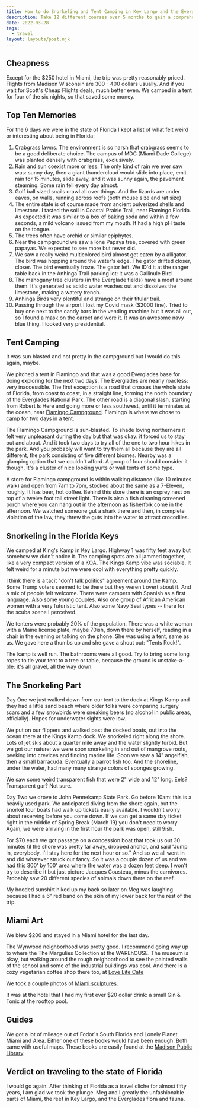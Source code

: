 ```yaml
---
title: How to do Snorkeling and Tent Camping in Key Largo and the Everglades 
description: Take 12 different courses over 5 months to gain a comprehensive understanding of Drupal
date: 2022-03-28
tags:
  - travel
layout: layouts/post.njk
---
```


## Cheapness
Except for the $250 hotel in Miami, the trip was pretty reasonably priced.  Flights from Madison Wisconsin are 300 - 400 dollars usually. And if you wait for Scott's Cheap Flights deals, much better even.  We camped in a tent for four of the six nights, so that saved some money.

## Top Ten Memories
For the 6 days we were in the state of Florida I kept a list of what felt weird or interesting about being in Florida:
1. Crabgrass lawns.  The environment is so harsh that crabgrass seems to be a good deliberate choice.   The campus of MDC (Miami Dade College) was planted densely with crabgrass, exclusively.
2. Rain and sun coexist more or less.  The only kind of rain we ever saw was: sunny day, then a giant thundercloud would slide into place, emit rain for 15 minutes, slide away, and it was sunny again, the pavement steaming. Some rain fell every day almost.
3. Golf ball sized snails crawl all over things. And the lizards are under eaves, on walls, running across roofs (both mouse size and rat size)
4. The entire state is of course made from ancient pulverized shells and limestone.  I tasted the soil in Coastal Prairie Trail, near Flamingo Florida. As expected it was similar to a box of baking soda and within a few seconds, a mild volcano issued from my mouth.  It had a high pH taste on the tongue.  
5.  The trees often have orchid or similar epiphytes.
6. Near the campground we saw a lone Papaya tree, covered with green papayas.  We expected to see more but never did.
7.  We saw a really weird multicolored bird almost get eaten by a alligator.  The bird was hopping around the water's edge. The gator drifted closer, closer.  The bird eventually froze. The gator left. We ID'd it at the ranger table back in the Anhinga Trail parking lot: it was a Gallinule Bird
8. The mahogany tree clusters (in the Everglade fields) have a moat around them.  It's generated as acidic water washes out and dissolves the limestone, making a watery trench.
9. Anhinga Birds very plentiful and strange on their titular trail.
10. Passing through the airport I lost my Covid mask ($2000 fine). Tried to buy one next to the candy bars in the vending machine but it was all out, so I found a mask on the carpet and wore it.  It was an awesome navy blue thing. I looked very presidential.  


## Tent Camping
It was sun blasted and not pretty in the campground but I would do this again, maybe. 

We pitched a tent in Flamingo and that was a good Everglades base for doing exploring for the next two days. The Everglades are nearly roadless: very inaccessible.  The first exception is a road that crosses  the whole state of Florida, from coast to coast, in a straight line, forming the north boundary of the Everglades National Park.  The other road is a diagonal slash, starting from Robert Is Here and going more or less southwest, until it terminates at the ocean, near [Flamingo Campground](https://goo.gl/maps/M17GxmUjNtQx4cdbA).  Flamingo is where we chose to camp for two days in a tent.  

The Flamingo Campground is sun-blasted. To shade loving northerners it felt very unpleasant during the day but that was okay: it forced us to stay out and about. And it took two days to try all of the one to two hour hikes in the park.  And you probably will want to try them all because they are all different, the park consisting of five different biomes.  Nearby was a glamping option that we couldn't afford.  A group of four should consider it though.  It's a cluster of nice looking yurts or wall tents of some type.  

A store for Flamingo campground is within walking distance (like 10 minutes walk) and open from 7am to 7pm, stocked about the same as a 7-Eleven, roughly. It has beer, hot coffee. Behind this store there is an osprey nest on top of a twelve foot tall street light.  There is also a fish cleaning screened porch where you can hang out in the afternoon as fisherfolk come in the afternoon. We watched someone gut a shark there and then, in complete violation of the law, they threw the guts into the water to attract crocodiles.   

## Snorkeling in the Florida Keys
We camped at King's Kamp in Key Largo.  Highway 1 was fifty feet away but somehow we didn't notice it. The camping spots are all jammed together, like a very compact version of a KOA. The Kings Kamp vibe was sociable. It felt weird for a minute but we were cool with everything pretty quickly.

I think there is a tacit "don't talk politics" agreement around the Kamp.  Some Trump voters seemed to be there but they weren't overt about it. And a mix of people felt welcome. There were campers with Spanish as a first language. Also some young couples. Also one group of African American women with a very futuristic tent.  Also some Navy Seal types -- there for the scuba scene I perceived.  

We tenters were probably 20% of the population.  There was a white woman with a Maine license plate, maybe 70ish, down there by herself, reading in a chair in the evening or talking on the phone. She was using a tent, same as us. We gave here a thumbs up and she gave a shout out: "Tents Rock!".  

The kamp is well run.  The bathrooms were all good.  Try to bring some long ropes to tie your tent to a tree or table, because the ground is unstake-a-ble: it's all gravel, all the way down.

## The Snorkeling Part
Day One we just walked down from our tent to the dock at Kings Kamp and they had a little sand beach where older folks were comparing surgery scars and a few snowbirds were sneaking beers (no alcohol in public areas, officially). Hopes for underwater sights were low.

We put on our flippers and walked past the docked boats, out into the ocean there at the Kings Kamp dock. We snorkeled right along the shore.  Lots of jet skis about a quarter mile away and the water slightly turbid. But we got our nature: we were soon snorkeling in and out of mangrove roots, peeking into crevices and finding marine life. Soon we saw a 14" angelfish, then a small barracuda.  Eventually a parrot fish too.  And the shoreline, under the water, had many many strange colors of sponges growing.  

We saw some weird transparent fish that were 2" wide and 12" long.  Eels?  Transparent gar?  Not sure.  

Day Two we drove to John Pennekamp State Park.  Go before 10am: this is a heavily used park.  We anticipated diving from the shore again, but the snorkel tour boats had walk up tickets easily available. I wouldn't worry about reserving before you come down. If we can get a same day ticket right in the middle of Spring Break (March 19) you don't need to worry. Again, we were arriving in the first hour the park was open, still 9ish.  

For $70 each we got passage on a concession boat that took us out 30 minutes til the shore was pretty far away, dropped anchor, and said "Jump in, everybody. I'll stay here for the next hour or so."  And so we all went in and did whatever struck our fancy.  So it was a couple dozen of us and we had this 300' by 100' area where the water was a dozen feet deep.  I won't try to describe it but just picture Jacques Cousteau, minus the carnivores. Probably saw 20 different species of animals down there on the reef. 

My hooded sunshirt hiked up my back so later on Meg was laughing because I had a 6" red band on the skin of my lower back for the rest of the trip. 


## Miami Art
We blew $200 and stayed in a Miami hotel for the last day.

The Wynwood neighborhood was pretty good.  I recommend going way up to where the The Margulies Collection at the WAREhOUSE.  The museum is okay, but walking around the rough neighborhood to see the painted walls of the school and some of the industrial buildings was cool. And there is a cozy vegetarian coffee shop there too, at [Love Life Cafe](http://www.lovelifecafe.com/)

We took a couple photos of [Miami sculptures](https://twitter.com/MisterGenest/status/1506738879524749312).

It was at the hotel that I had my first ever $20 dollar drink: a small Gin & Tonic at the rooftop pool.

## Guides
We got a lot of mileage out of Fodor's South Florida and Lonely Planet Miami and Area. Either one of these books would have been enough. Both came with useful maps. These books are easily found at the [Madison Public Library](https://www.madisonpubliclibrary.org/). 

## Verdict on traveling to the state of Florida
I would go again. After thinking of Florida as a travel cliche for almost fifty years, I am glad we took the plunge. Meg and I greatly the unfashionable parts of Miami, the reef in Key Largo, and the Everglades flora and fauna.   